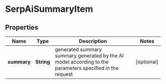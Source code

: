 # SerpAiSummaryItem


## Properties

| Name | Type | Description | Notes |
|------------ | ------------- | ------------- | -------------|
**summary** | **String** | generated summary<br>summary generated by the AI model according to the parameters specified in the request |[optional]|